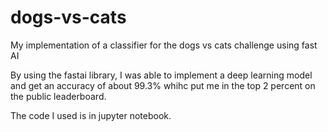 # dogs-vs-cats
My implementation of a classifier for the dogs vs cats challenge using fast AI

By using the fastai library, I was able to implement a deep learning model and get an accuracy of about 99.3% whihc put me in the top 2 percent on the public leaderboard.

The code I used is in jupyter notebook.

